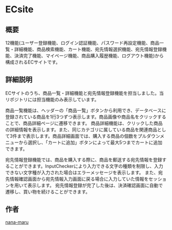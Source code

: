 ECsite
====

## 概要
12機能(ユーザー登録機能、ログイン認証機能、パスワード再設定機能、商品一覧・詳細機能、商品検索機能、カート機能、宛先情報選択機能、宛先情報登録機能、決済完了機能、マイページ機能、商品購入履歴機能、ログアウト機能)から構成されるECサイトです。

## 詳細説明
ECサイトのうち、商品一覧・詳細機能と宛先情報登録機能を担当しました。当リポジトリには担当機能のみ表示しています。

商品一覧機能は、ヘッダーの「商品一覧」ボタンから利用でき、データベースに登録されている商品を1行3つずつ表示します。商品画像や商品名をクリックすることで、商品詳細ページに遷移できます。
商品詳細機能は、クリックした商品の詳細情報を表示します。また、同じカテゴリに属している商品を関連商品として3件まで表示します。商品詳細画面では、購入する商品の個数をプルダウンメニューから選択し、「カートに追加」ボタンによって最大5つまでカートに追加できます。

宛先情報登録機能では、商品を購入する際に、商品を郵送する宛先情報を登録することができます。InputCheckerにより入力できる文字の種類を制限し、入力できない文字種が入力された場合はエラーメッセージを表示します。
また、宛先情報確認画面から宛先情報入力画面に戻る場合に入力していた情報をセッションを用いて表示します。
宛先情報登録が完了した後は、決済確認画面に自動で遷移し、買い物を続けることができます。

## 作者
[nana-maru](https://github.com/nana-maru)

